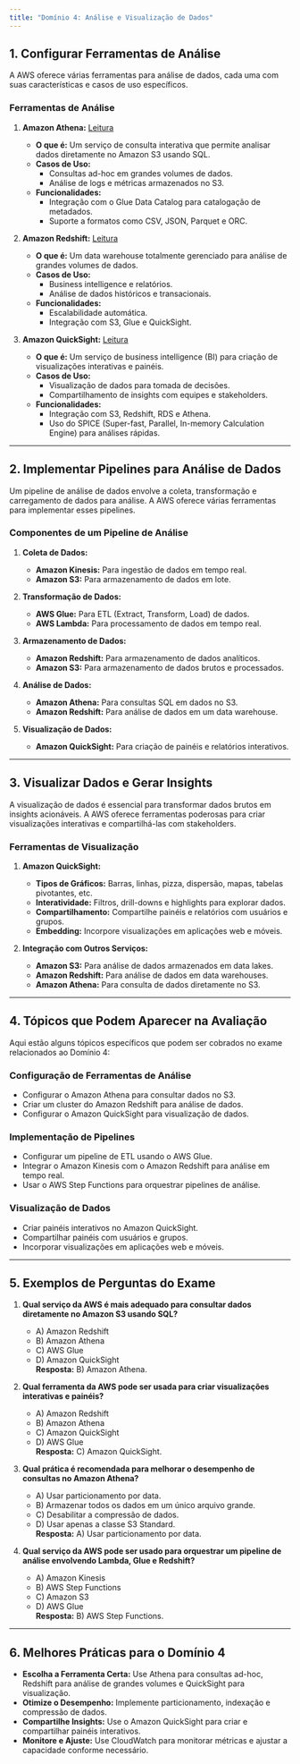 ```yaml
---
title: "Domínio 4: Análise e Visualização de Dados"
---
```


## **1. Configurar Ferramentas de Análise**
A AWS oferece várias ferramentas para análise de dados, cada uma com suas características e casos de uso específicos.

### **Ferramentas de Análise**
1. **Amazon Athena:** [Leitura](../athena)
   - **O que é:** Um serviço de consulta interativa que permite analisar dados diretamente no Amazon S3 usando SQL.
   - **Casos de Uso:**
     - Consultas ad-hoc em grandes volumes de dados.
     - Análise de logs e métricas armazenados no S3.
   - **Funcionalidades:**
     - Integração com o Glue Data Catalog para catalogação de metadados.
     - Suporte a formatos como CSV, JSON, Parquet e ORC.

2. **Amazon Redshift:** [Leitura](../redshift)
   - **O que é:** Um data warehouse totalmente gerenciado para análise de grandes volumes de dados.
   - **Casos de Uso:**
     - Business intelligence e relatórios.
     - Análise de dados históricos e transacionais.
   - **Funcionalidades:**
     - Escalabilidade automática.
     - Integração com S3, Glue e QuickSight.

3. **Amazon QuickSight:** [Leitura](../quicksight)
   - **O que é:** Um serviço de business intelligence (BI) para criação de visualizações interativas e painéis.
   - **Casos de Uso:**
     - Visualização de dados para tomada de decisões.
     - Compartilhamento de insights com equipes e stakeholders.
   - **Funcionalidades:**
     - Integração com S3, Redshift, RDS e Athena.
     - Uso do SPICE (Super-fast, Parallel, In-memory Calculation Engine) para análises rápidas.

---

## **2. Implementar Pipelines para Análise de Dados**
Um pipeline de análise de dados envolve a coleta, transformação e carregamento de dados para análise. A AWS oferece várias ferramentas para implementar esses pipelines.

### **Componentes de um Pipeline de Análise**
1. **Coleta de Dados:**
   - **Amazon Kinesis:** Para ingestão de dados em tempo real.
   - **Amazon S3:** Para armazenamento de dados em lote.

2. **Transformação de Dados:**
   - **AWS Glue:** Para ETL (Extract, Transform, Load) de dados.
   - **AWS Lambda:** Para processamento de dados em tempo real.

3. **Armazenamento de Dados:**
   - **Amazon Redshift:** Para armazenamento de dados analíticos.
   - **Amazon S3:** Para armazenamento de dados brutos e processados.

4. **Análise de Dados:**
   - **Amazon Athena:** Para consultas SQL em dados no S3.
   - **Amazon Redshift:** Para análise de dados em um data warehouse.

5. **Visualização de Dados:**
   - **Amazon QuickSight:** Para criação de painéis e relatórios interativos.

---

## **3. Visualizar Dados e Gerar Insights**
A visualização de dados é essencial para transformar dados brutos em insights acionáveis. A AWS oferece ferramentas poderosas para criar visualizações interativas e compartilhá-las com stakeholders.

### **Ferramentas de Visualização**
1. **Amazon QuickSight:**
   - **Tipos de Gráficos:** Barras, linhas, pizza, dispersão, mapas, tabelas pivotantes, etc.
   - **Interatividade:** Filtros, drill-downs e highlights para explorar dados.
   - **Compartilhamento:** Compartilhe painéis e relatórios com usuários e grupos.
   - **Embedding:** Incorpore visualizações em aplicações web e móveis.

2. **Integração com Outros Serviços:**
   - **Amazon S3:** Para análise de dados armazenados em data lakes.
   - **Amazon Redshift:** Para análise de dados em data warehouses.
   - **Amazon Athena:** Para consulta de dados diretamente no S3.

---

## **4. Tópicos que Podem Aparecer na Avaliação**
Aqui estão alguns tópicos específicos que podem ser cobrados no exame relacionados ao Domínio 4:

### **Configuração de Ferramentas de Análise**
- Configurar o Amazon Athena para consultar dados no S3.
- Criar um cluster do Amazon Redshift para análise de dados.
- Configurar o Amazon QuickSight para visualização de dados.

### **Implementação de Pipelines**
- Configurar um pipeline de ETL usando o AWS Glue.
- Integrar o Amazon Kinesis com o Amazon Redshift para análise em tempo real.
- Usar o AWS Step Functions para orquestrar pipelines de análise.

### **Visualização de Dados**
- Criar painéis interativos no Amazon QuickSight.
- Compartilhar painéis com usuários e grupos.
- Incorporar visualizações em aplicações web e móveis.

---

## **5. Exemplos de Perguntas do Exame**
1. **Qual serviço da AWS é mais adequado para consultar dados diretamente no Amazon S3 usando SQL?**
   - A) Amazon Redshift  
   - B) Amazon Athena  
   - C) AWS Glue  
   - D) Amazon QuickSight  
   **Resposta:** B) Amazon Athena.

2. **Qual ferramenta da AWS pode ser usada para criar visualizações interativas e painéis?**
   - A) Amazon Redshift  
   - B) Amazon Athena  
   - C) Amazon QuickSight  
   - D) AWS Glue  
   **Resposta:** C) Amazon QuickSight.

3. **Qual prática é recomendada para melhorar o desempenho de consultas no Amazon Athena?**
   - A) Usar particionamento por data.  
   - B) Armazenar todos os dados em um único arquivo grande.  
   - C) Desabilitar a compressão de dados.  
   - D) Usar apenas a classe S3 Standard.  
   **Resposta:** A) Usar particionamento por data.

4. **Qual serviço da AWS pode ser usado para orquestrar um pipeline de análise envolvendo Lambda, Glue e Redshift?**
   - A) Amazon Kinesis  
   - B) AWS Step Functions  
   - C) Amazon S3  
   - D) AWS Glue  
   **Resposta:** B) AWS Step Functions.

---

## **6. Melhores Práticas para o Domínio 4**
- **Escolha a Ferramenta Certa:** Use Athena para consultas ad-hoc, Redshift para análise de grandes volumes e QuickSight para visualização.
- **Otimize o Desempenho:** Implemente particionamento, indexação e compressão de dados.
- **Compartilhe Insights:** Use o Amazon QuickSight para criar e compartilhar painéis interativos.
- **Monitore e Ajuste:** Use CloudWatch para monitorar métricas e ajustar a capacidade conforme necessário.